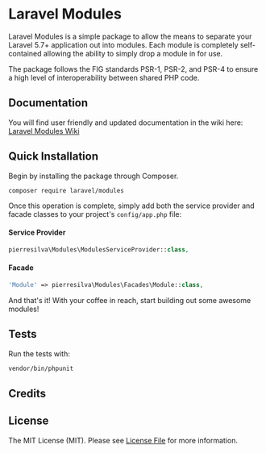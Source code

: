 # Laravel Modules


Laravel Modules is a simple package to allow the means to separate your Laravel 5.7+ application out into modules. Each module is completely self-contained allowing the ability to simply drop a module in for use.

The package follows the FIG standards PSR-1, PSR-2, and PSR-4 to ensure a high level of interoperability between shared PHP code.

## Documentation
You will find user friendly and updated documentation in the wiki here: [Laravel Modules Wiki](https://github.com/pierresilva/laravel-modules/wiki)

## Quick Installation
Begin by installing the package through Composer.

```
composer require laravel/modules
```

Once this operation is complete, simply add both the service provider and facade classes to your project's `config/app.php` file:

#### Service Provider

```php
pierresilva\Modules\ModulesServiceProvider::class,
```

#### Facade

```php
'Module' => pierresilva\Modules\Facades\Module::class,
```

And that's it! With your coffee in reach, start building out some awesome modules!

## Tests

Run the tests with:

``` bash
vendor/bin/phpunit
```

## Credits


## License

The MIT License (MIT). Please see [License File](LICENSE) for more information.

